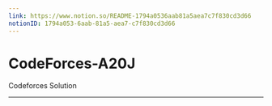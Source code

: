 ```yaml
---
link: https://www.notion.so/README-1794a0536aab81a5aea7c7f830cd3d66
notionID: 1794a053-6aab-81a5-aea7-c7f830cd3d66
---
```

# CodeForces-A20J
Codeforces Solution 


---

